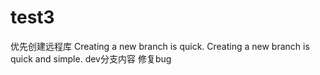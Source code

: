 # test3
优先创建远程库
Creating a new branch is quick.
Creating a new branch is quick and simple.
dev分支内容
修复bug